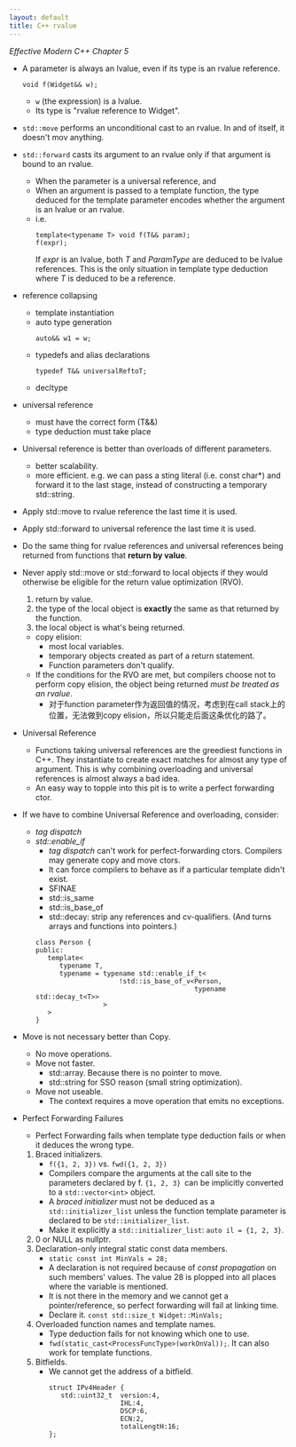 ```yaml
---
layout: default
title: C++ rvalue
---
```


*Effective Modern C++ Chapter 5*

* A parameter is always an lvalue, even if its type is an rvalue reference.
   ```
   void f(Widget&& w);
   ```
   * `w` (the expression) is a lvalue.
   * Its type is "rvalue reference to Widget".

* `std::move` performs an unconditional cast to an rvalue. In and of itself, it doesn't mov anything.
* `std::forward` casts its argument to an rvalue only if that argument is bound to an rvalue.
   * When the parameter is a universal reference, and
   * When an argument is passed to a template function, the type deduced for the template parameter encodes whether the argument is an lvalue or an rvalue.
   * i.e.
      ```
      template<typename T> void f(T&& param);
      f(expr);
      ```
      If *expr* is an lvalue, both *T* and *ParamType* are deduced to be lvalue references. This is the only situation in template type deduction where *T* is deduced to be a reference.

* reference collapsing
   * template instantiation
   * auto type generation
      ```
      auto&& w1 = w;
      ```
   * typedefs and alias declarations
      ```
      typedef T&& universalReftoT;
      ```
   * decltype

* universal reference
   * must have the correct form (T&&)
   * type deduction must take place

* Universal reference is better than overloads of different parameters.
   * better scalability.
   * more efficient. e.g. we can pass a sting literal (i.e. const char*) and forward it to the last stage, instead of constructing a temporary std::string.

* Apply std::move to rvalue reference the last time it is used.
* Apply std::forward to universal reference the last time it is used.
* Do the same thing for rvalue references and universal references being returned from functions that **return by value**.
* Never apply std::move or std::forward to local objects if they would otherwise be eligible for the return value optimization (RVO).
   1. return by value.
   2. the type of the local object is **exactly** the same as that returned by the function.
   3. the local object is what's being returned.
   * copy elision:
      * most local variables.
      * temporary objects created as part of a return statement.
      * Function parameters don't qualify.
   * If the conditions for the RVO are met, but compilers choose not to perform copy elision, the object being returned *must be treated as an rvalue*.
      * 对于function parameter作为返回值的情况，考虑到在call stack上的位置，无法做到copy elision，所以只能走后面这条优化的路了。

* Universal Reference
   * Functions taking universal references are the greediest functions in C++. They instantiate to create exact matches for almost any type of argument. This is why combining overloading and universal references is almost always a bad idea.
   * An easy way to topple into this pit is to write a perfect forwarding ctor.

* If we have to combine Universal Reference and overloading, consider:
   * *tag dispatch*
   * *std::enable_if*
      * *tag dispatch* can't work for perfect-forwarding ctors. Compilers may generate copy and move ctors.
      * It can force compilers to behave as if a particular template didn't exist.
      * SFINAE
      * std::is_same
      * std::is_base_of
      * std::decay: strip any references and cv-qualifiers. (And turns arrays and functions into pointers.)
      ```
      class Person {
      public:
         template<
            typename T,
            typename = typename std::enable_if_t<
                           !std::is_base_of_v<Person,
                                              typename std::decay_t<T>>
                       >
         >
      }
      ```

* Move is not necessary better than Copy.
   * No move operations.
   * Move not faster.
      * std::array. Because there is no pointer to move.
      * std::string for SSO reason (small string optimization).
   * Move not useable.
      * The context requires a move operation that emits no exceptions.

* Perfect Forwarding Failures
   * Perfect Forwarding fails when template type deduction fails or when it deduces the wrong type.
   1. Braced initializers.
      - `f({1, 2, 3})` vs. `fwd({1, 2, 3})`
      - Compilers compare the arguments at the call site to the parameters declared by f. `{1, 2, 3} `can be implicitly converted to a `std::vector<int>` object.
      - A *braced initializer* must not be deduced as a `std::initializer_list` unless the function template parameter is declared to be `std::initializer_list`.
      - Make it explicitly a `std::initializer_list`: `auto il = {1, 2, 3}`.
   2. 0 or NULL as nullptr.
   3. Declaration-only integral static const data members.
      - `static const int MinVals = 28;`
      - A declaration is not required because of *const propagation* on such members' values. The value 28 is plopped into all places where the variable is mentioned.
      - It is not there in the memory and we cannot get a pointer/reference, so perfect forwarding will fail at linking time.
      - Declare it. `const std::size_t Widget::MinVals;`
   4. Overloaded function names and template names.
      - Type deduction fails for not knowing which one to use.
      - `fwd(static_cast<ProcessFuncType>(workOnVal));`. It can also work for template functions.
   5. Bitfields.
      - We cannot get the address of a bitfield.
         ```
         struct IPv4Header {
            std::uint32_t  version:4,
                           IHL:4,
                           DSCP:6,
                           ECN:2,
                           totalLengtH:16;
         };
         ```

